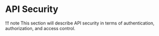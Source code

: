 # API Security

!!! note
    This section will describe API security in terms of authentication, authorization, and access control. 
